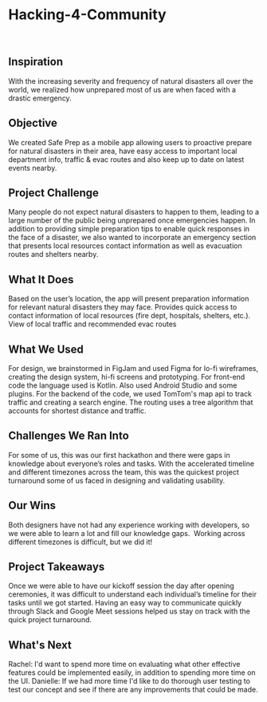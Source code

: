 # Hacking-4-Community
​
## Inspiration
With the increasing severity and frequency of natural disasters all over the world, we realized how unprepared most of us are when faced with a drastic emergency.
​
## Objective
We created Safe Prep as a mobile app allowing users to proactive prepare for natural disasters in their area, have easy access to important local department info, traffic & evac routes and also keep up to date on latest events nearby.
​
## Project Challenge
Many people do not expect natural disasters to happen to them, leading to a large number of the public being unprepared once emergencies happen. In addition to providing simple preparation tips to enable quick responses in the face of a disaster, we also wanted to incorporate an emergency section that presents local resources contact information as well as evacuation routes and shelters nearby.
​
## What It Does
Based on the user’s location, the app will present preparation information for relevant natural disasters they may face. Provides quick access to contact information of local resources (fire dept, hospitals, shelters, etc.). View of local traffic and recommended evac routes
​
## What We Used
For design, we brainstormed in FigJam and used Figma for lo-fi wireframes, creating the design system, hi-fi screens and prototyping.
For front-end code the language used is Kotlin. Also used Android Studio and some plugins.
For the backend of the code, we used TomTom's map api to track traffic and creating a search engine. The routing uses a tree algorithm that accounts for shortest distance and traffic.
​
## Challenges We Ran Into
For some of us, this was our first hackathon and there were gaps in knowledge about everyone’s roles and tasks. With the accelerated timeline and different timezones across the team, this was the quickest project turnaround some of us faced in designing and validating usability.
​
## Our Wins
Both designers have not had any experience working with developers, so we were able to learn a lot and fill our knowledge gaps.
​
Working across different timezones is difficult, but we did it!
​
## Project Takeaways
Once we were able to have our kickoff session the day after opening ceremonies, it was difficult to understand each individual’s timeline for their tasks until we got started. Having an easy way to communicate quickly through Slack and Google Meet sessions helped us stay on track with the quick project turnaround.
​
## What's Next
Rachel: I'd want to spend more time on evaluating what other effective features could be implemented easily, in addition to spending more time on the UI.
Danielle: If we had more time I'd like to do thorough user testing to test our concept and see if there are any improvements that could be made.

